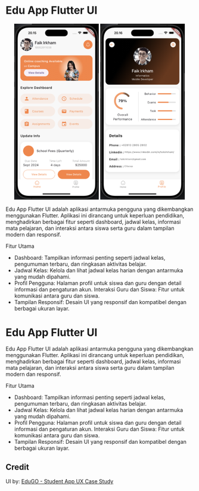 # Edu App Flutter UI

<p align="center">
  <img src="assets/ui/home.png" alt="Home Page" width="45%" />
  <img src="assets/ui/profile.png" alt="Profile Page" width="45%" />
</p>

Edu App Flutter UI adalah aplikasi antarmuka pengguna yang dikembangkan menggunakan Flutter. Aplikasi ini dirancang untuk keperluan pendidikan, menghadirkan berbagai fitur seperti dashboard, jadwal kelas, informasi mata pelajaran, dan interaksi antara siswa serta guru dalam tampilan modern dan responsif.

Fitur Utama

- Dashboard: Tampilkan informasi penting seperti jadwal kelas, pengumuman terbaru, dan ringkasan aktivitas belajar.
- Jadwal Kelas: Kelola dan lihat jadwal kelas harian dengan antarmuka yang mudah dipahami.
- Profil Pengguna: Halaman profil untuk siswa dan guru dengan detail informasi dan pengaturan akun.
  Interaksi Guru dan Siswa: Fitur untuk komunikasi antara guru dan siswa.
- Tampilan Responsif: Desain UI yang responsif dan kompatibel dengan berbagai ukuran layar.

# Edu App Flutter UI

Edu App Flutter UI adalah aplikasi antarmuka pengguna yang dikembangkan menggunakan Flutter. Aplikasi ini dirancang untuk keperluan pendidikan, menghadirkan berbagai fitur seperti dashboard, jadwal kelas, informasi mata pelajaran, dan interaksi antara siswa serta guru dalam tampilan modern dan responsif.

Fitur Utama

- Dashboard: Tampilkan informasi penting seperti jadwal kelas, pengumuman terbaru, dan ringkasan aktivitas belajar.
- Jadwal Kelas: Kelola dan lihat jadwal kelas harian dengan antarmuka yang mudah dipahami.
- Profil Pengguna: Halaman profil untuk siswa dan guru dengan detail informasi dan pengaturan akun.
  Interaksi Guru dan Siswa: Fitur untuk komunikasi antara guru dan siswa.
- Tampilan Responsif: Desain UI yang responsif dan kompatibel dengan berbagai ukuran layar.

## Credit

UI by: [EduGO - Student App UX Case Study](https://www.behance.net/gallery/204605945/EduGO-Student-App-UX-Case-Study)

